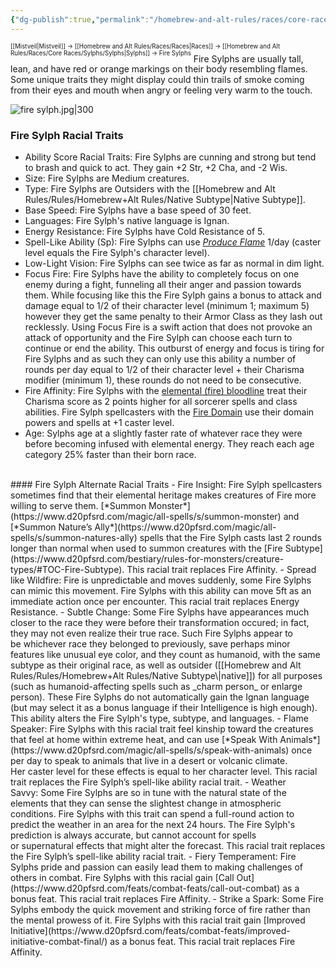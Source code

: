 ```yaml
---
{"dg-publish":true,"permalink":"/homebrew-and-alt-rules/races/core-races/sylphs/fire-sylphs/"}
---
```


<sup><sup>[[Mistveil\|Mistveil]] → [[Homebrew and Alt Rules/Races/Races\|Races]] → [[Homebrew and Alt Rules/Races/Core Races/Sylphs/Sylphs\|Sylphs]] → Fire Sylphs</sup></sup>
Fire Sylphs are usually tall, lean, and have red or orange markings on their body resembling flames. Some unique traits they might display could thin trails of smoke coming from their eyes and mouth when angry or feeling very warm to the touch.

![fire sylph.jpg|300](/img/user/Attachments/fire%20sylph.jpg)

### Fire Sylph Racial Traits
- Ability Score Racial Traits: Fire Sylphs are cunning and strong but tend to brash and quick to act. They gain +2 Str, +2 Cha, and -2 Wis.
- Size: Fire Sylphs are Medium creatures.
- Type: Fire Sylphs are Outsiders with the [[Homebrew and Alt Rules/Rules/Homebrew+Alt Rules/Native Subtype\|Native Subtype]].
- Base Speed: Fire Sylphs have a base speed of 30 feet.
- Languages: Fire Sylph's native language is Ignan.
- Energy Resistance: Fire Sylphs have Cold Resistance of 5.
- Spell-Like Ability (Sp): Fire Sylphs can use [*Produce Flame*](https://www.d20pfsrd.com/magic/all-spells/p/produce-flame/) 1/day (caster level equals the Fire Sylph's character level).
- Low-Light Vision: Fire Sylphs can see twice as far as normal in dim light.
- Focus Fire: Fire Sylphs have the ability to completely focus on one enemy during a fight, funneling all their anger and passion towards them. While focusing like this the Fire Sylph gains a bonus to attack and damage equal to 1/2 of their character level (minimum 1; maximum 5) however they get the same penalty to their Armor Class as they lash out recklessly. Using Focus Fire is a swift action that does not provoke an attack of opportunity and the Fire Sylph can choose each turn to continue or end the ability. This outburst of energy and focus is tiring for Fire Sylphs and as such they can only use this ability a number of rounds per day equal to 1/2 of their character level + their Charisma modifier (minimum 1), these rounds do not need to be consecutive.
- Fire Affinity: Fire Sylphs with the [elemental (fire) bloodline](https://www.d20pfsrd.com/classes/core-classes/sorcerer/bloodlines/bloodlines-from-paizo/elemental-bloodline) treat their Charisma score as 2 points higher for all sorcerer spells and class abilities. Fire Sylph spellcasters with the [Fire Domain](https://www.d20pfsrd.com/classes/core-classes/cleric/domains/paizo-domains/fire-domain/) use their domain powers and spells at +1 caster level.
- Age: Sylphs age at a slightly faster rate of whatever race they were before becoming infused with elemental energy. They reach each age category 25% faster than their born race.
<br>
#### Fire Sylph Alternate Racial Traits
- Fire Insight: Fire Sylph spellcasters sometimes find that their elemental heritage makes creatures of Fire more willing to serve them. [*Summon Monster*](https://www.d20pfsrd.com/magic/all-spells/s/summon-monster) and [*Summon Nature’s Ally*](https://www.d20pfsrd.com/magic/all-spells/s/summon-natures-ally) spells that the Fire Sylph casts last 2 rounds longer than normal when used to summon creatures with the [Fire Subtype](https://www.d20pfsrd.com/bestiary/rules-for-monsters/creature-types/#TOC-Fire-Subtype). This racial trait replaces Fire Affinity.
- Spread like Wildfire: Fire is unpredictable and moves suddenly, some Fire Sylphs can mimic this movement. Fire Sylphs with this ability can move 5ft as an immediate action once per encounter. This racial trait replaces Energy Resistance.
- Subtle Change: Some Fire Sylphs have appearances much closer to the race they were before their transformation occured; in fact, they may not even realize their true race. Such Fire Sylphs appear to be whichever race they belonged to previously, save perhaps minor features like unusual eye color, and they count as humanoid, with the same subtype as their original race, as well as outsider ([[Homebrew and Alt Rules/Rules/Homebrew+Alt Rules/Native Subtype\|native]]) for all purposes (such as humanoid-affecting spells such as _charm person_ or enlarge person). These Fire Sylphs do not automatically gain the Ignan language (but may select it as a bonus language if their Intelligence is high enough). This ability alters the Fire Sylph's type, subtype, and languages.
- Flame Speaker: Fire Sylphs with this racial trait feel kinship toward the creatures that feel at home within extreme heat, and can use [*Speak With Animals*](https://www.d20pfsrd.com/magic/all-spells/s/speak-with-animals) once per day to speak to animals that live in a desert or volcanic climate. Her caster level for these effects is equal to her character level. This racial trait replaces the Fire Sylph’s spell-like ability racial trait.
- Weather Savvy: Some Fire Sylphs are so in tune with the natural state of the elements that they can sense the slightest change in atmospheric conditions. Fire Sylphs with this trait can spend a full-round action to predict the weather in an area for the next 24 hours. The Fire Sylph's prediction is always accurate, but cannot account for spells or supernatural effects that might alter the forecast. This racial trait replaces the Fire Sylph’s spell-like ability racial trait.
- Fiery Temperament: Fire Sylphs pride and passion can easily lead them to making challenges of others in combat. Fire Sylphs with this racial gain [Call Out](https://www.d20pfsrd.com/feats/combat-feats/call-out-combat) as a bonus feat. This racial trait replaces Fire Affinity.
- Strike a Spark: Some Fire Sylphs embody the quick movement and striking force of fire rather than the mental prowess of it. Fire Sylphs with this racial trait gain [Improved Initiative](https://www.d20pfsrd.com/feats/combat-feats/improved-initiative-combat-final/) as a bonus feat. This racial trait replaces Fire Affinity.
